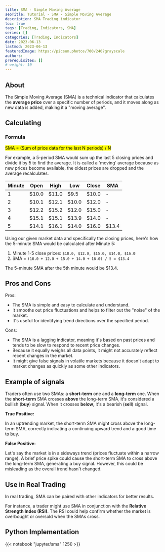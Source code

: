 ```yaml
---
title: SMA - Simple Moving Average
seoTitle: Tutorial - SMA - Simple Moving Average
description: SMA Trading indicator
toc: true
tags: [Trading, Indicators, SMA]
series: []
categories: [Trading, Indicators]
date: 2023-06-13
lastmod: 2023-06-13
featuredImage: https://picsum.photos/700/240?grayscale
authors:
prerequisites: []
# weight: 10
---
```



## About

The Simple Moving Average (SMA) is a technical indicator that calculates the **average price** over a specific number of periods, and it moves along as new data is added, making it a "moving average".

## Calculating

### Formula

<mark>SMA = (Sum of price data for the last N periods) / N</mark>

For example, a 5-period SMA would sum up the last 5 closing prices and divide it by 5 to find the average. It is called a 'moving' average because as new prices become available, the oldest prices are dropped and the average recalculates.

| Minute | Open  | High  | Low   | Close | SMA   |
| ------ | ----- | ----- | ----- | ----- | ----- |
| 1      | $10.0 | $11.0 | $9.5  | $10.0 | -     |
| 2      | $10.1 | $12.1 | $10.0 | $12.0 | -     |
| 3      | $12.2 | $15.2 | $12.0 | $15.0 | -     |
| 4      | $15.1 | $15.1 | $13.9 | $14.0 | -     |
| 5      | $14.1 | $16.1 | $14.0 | $16.0 | $13.4 |

Using our given market data and specifically the closing prices, here's how the 5-minute SMA would be calculated after Minute 5:

1. Minute 1-5 close prices: `$10.0, $12.0, $15.0, $14.0, $16.0`
2. SMA = `(10.0 + 12.0 + 15.0 + 14.0 + 16.0) / 5 = $13.4`

The 5-minute SMA after the 5th minute would be $13.4.

## Pros and Cons

Pros:

- The SMA is simple and easy to calculate and understand.
- It smooths out price fluctuations and helps to filter out the "noise" of the market.
- It's useful for identifying trend directions over the specified period.

Cons:

- The SMA is a lagging indicator, meaning it's based on past prices and tends to be slow to respond to recent price changes.
- Because it equally weighs all data points, it might not accurately reflect recent changes in the market.
- It might give false signals in volatile markets because it doesn't adapt to market changes as quickly as some other indicators.

## Example of signals

Traders often use two SMAs: a **short-term** one and a **long-term** one.
When the **short-term** SMA crosses **above** the long-term SMA, it's considered a bullish (**buy**) signal.
When it crosses **below**, it's a bearish (**sell**) signal.

**True Positive:**

In an uptrending market, the short-term SMA might cross above the long-term SMA, correctly indicating a continuing upward trend and a good time to buy.

**False Positive:**

Let's say the market is in a sideways trend (prices fluctuate within a narrow range). A brief price spike could cause the short-term SMA to cross above the long-term SMA, generating a buy signal. However, this could be misleading as the overall trend hasn't changed.

## Use in Real Trading

In real trading, SMA can be paired with other indicators for better results.

For instance, a trader might use SMA in conjunction with the **Relative Strength Index (RSI)**. The RSI could help confirm whether the market is overbought or oversold when the SMAs cross.

## Python Implementation

{{< notebook "jupyter/sma" 1250 >}}
